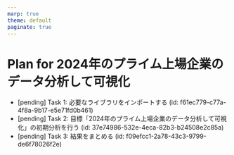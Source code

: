 ```yaml
---
marp: true
theme: default
paginate: true
---
```


# Plan for 2024年のプライム上場企業のデータ分析して可視化

- [pending] Task 1: 必要なライブラリをインポートする (id: f61ec779-c77a-4f8a-9b17-e5e71fd0b461)
- [pending] Task 2: 目標「2024年のプライム上場企業のデータ分析して可視化」の初期分析を行う (id: 37e74986-532e-4eca-82b3-b24508e2c85a)
- [pending] Task 3: 結果をまとめる (id: f09efcc1-2a78-43c3-9799-de6f78026f2e)
